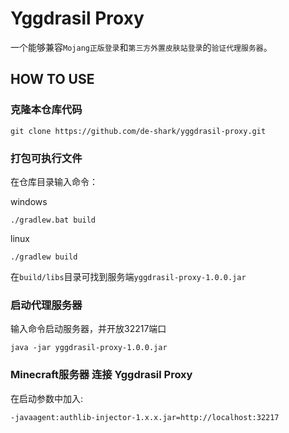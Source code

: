 
# Yggdrasil Proxy

一个能够兼容`Mojang正版登录`和`第三方外置皮肤站登录`的`验证代理服务器`。


## HOW TO USE

### 克隆本仓库代码

```
git clone https://github.com/de-shark/yggdrasil-proxy.git
```

### 打包可执行文件
在仓库目录输入命令：

windows
```
./gradlew.bat build
```

linux
```
./gradlew build
```

在`build/libs`目录可找到服务端`yggdrasil-proxy-1.0.0.jar`

### 启动代理服务器

输入命令启动服务器，并开放32217端口
```
java -jar yggdrasil-proxy-1.0.0.jar
```

### Minecraft服务器 连接 Yggdrasil Proxy

在启动参数中加入:
```
-javaagent:authlib-injector-1.x.x.jar=http://localhost:32217
```